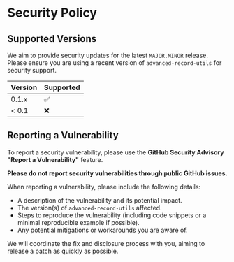 # Security Policy

## Supported Versions

We aim to provide security updates for the latest `MAJOR.MINOR` release. Please ensure you are using a recent version of `advanced-record-utils` for security support.

| Version | Supported          |
| ------- | ------------------ |
| 0.1.x   | :white_check_mark: |
| < 0.1   | :x:                |

## Reporting a Vulnerability

To report a security vulnerability, please use the **GitHub Security Advisory "Report a Vulnerability"** feature.

**Please do not report security vulnerabilities through public GitHub issues.**

When reporting a vulnerability, please include the following details:

* A description of the vulnerability and its potential impact.
* The version(s) of `advanced-record-utils` affected.
* Steps to reproduce the vulnerability (including code snippets or a minimal reproducible example if possible).
* Any potential mitigations or workarounds you are aware of.

We will coordinate the fix and disclosure process with you, aiming to release a patch as quickly as possible.
